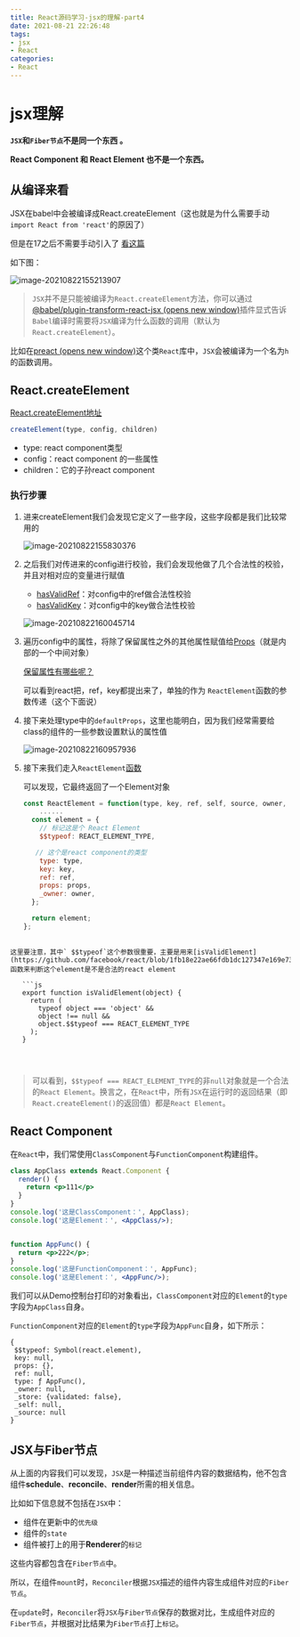 ```yaml
---
title: React源码学习-jsx的理解-part4
date: 2021-08-21 22:26:48
tags:
- jsx
- React
categories:
- React
---
```




# jsx理解

 **`JSX`和`Fiber节点`不是同一个东西 。**

 **React Component 和 React Element 也不是一个东西。**

## 从编译来看

JSX在babel中会被编译成React.createElement（这也就是为什么需要手动`import React from 'react'`的原因了）

但是在17之后不需要手动引入了 [看这篇](https://zh-hans.reactjs.org/blog/2020/09/22/introducing-the-new-jsx-transform.html)

如下图：

![image-20210822155213907](image-20210822155213907.png)

> `JSX`并不是只能被编译为`React.createElement`方法，你可以通过[@babel/plugin-transform-react-jsx (opens new window)](https://babeljs.io/docs/en/babel-plugin-transform-react-jsx)插件显式告诉`Babel`编译时需要将`JSX`编译为什么函数的调用（默认为`React.createElement`）。

比如在[preact (opens new window)](https://github.com/preactjs/preact)这个类`React`库中，`JSX`会被编译为一个名为`h`的函数调用。



## React.createElement

[React.createElement地址](https://github.com/facebook/react/blob/1fb18e22ae66fdb1dc127347e169e73948778e5a/packages/react/src/ReactElement.js#L348)

```js
createElement(type, config, children)
```

- type: react component类型
- config：react component 的一些属性
- children：它的子孙react component

### 执行步骤

1. 进来createElement我们会发现它定义了一些字段，这些字段都是我们比较常用的

    ![image-20210822155830376](image-20210822155830376.png)

2. 之后我们对传进来的config进行校验，我们会发现他做了几个合法性的校验，并且对相对应的变量进行赋值

   - [hasValidRef](https://github.com/facebook/react/blob/1fb18e22ae66fdb1dc127347e169e73948778e5a/packages/react/src/ReactElement.js#L31)：对config中的ref做合法性校验
   - [hasValidKey](https://github.com/facebook/react/blob/1fb18e22ae66fdb1dc127347e169e73948778e5a/packages/react/src/ReactElement.js#L43)：对config中的key做合法性校验

   ![image-20210822160045714](image-20210822160045714.png)

3. 遍历config中的属性，将除了保留属性之外的其他属性赋值给[Props](https://github.com/facebook/react/blob/1fb18e22ae66fdb1dc127347e169e73948778e5a/packages/react/src/ReactElement.js#L241)（就是内部的一个中间对象）

   [保留属性有哪些呢？](https://github.com/facebook/react/blob/1fb18e22ae66fdb1dc127347e169e73948778e5a/packages/react/src/ReactElement.js#L16)

   可以看到react把，ref，key都提出来了，单独的作为 `ReactElement`函数的参数传递（这个下面说）

4. 接下来处理type中的`defaultProps`，这里也能明白，因为我们经常需要给class的组件的一些参数设置默认的属性值

   ![image-20210822160957936](image-20210822160957936.png)

5. 接下来我们走入`ReactElement`[函数](https://github.com/facebook/react/blob/1fb18e22ae66fdb1dc127347e169e73948778e5a/packages/react/src/ReactElement.js#L146)

   可以发现，它最终返回了一个Element对象

   ```js
   const ReactElement = function(type, key, ref, self, source, owner, props) {
       ......
     const element = {
       // 标记这是个 React Element
       $$typeof: REACT_ELEMENT_TYPE,
   
      // 这个是react component的类型   
       type: type,
       key: key,
       ref: ref,
       props: props,
       _owner: owner,
     };
   
     return element;
   };
   ```

```
   
这里要注意，其中` $$typeof`这个参数很重要，主要是用来[isValidElement](https://github.com/facebook/react/blob/1fb18e22ae66fdb1dc127347e169e73948778e5a/packages/react/src/ReactElement.js#L547)函数来判断这个element是不是合法的react element
   
   ```js
   export function isValidElement(object) {
     return (
       typeof object === 'object' &&
       object !== null &&
       object.$$typeof === REACT_ELEMENT_TYPE
     );
   }
   
   
   
```

> 可以看到，`$$typeof === REACT_ELEMENT_TYPE`的非`null`对象就是一个合法的`React Element`。换言之，在`React`中，所有`JSX`在运行时的返回结果（即`React.createElement()`的返回值）都是`React Element`。

## React Component

在`React`中，我们常使用`ClassComponent`与`FunctionComponent`构建组件。

```jsx
class AppClass extends React.Component {
  render() {
    return <p>111</p>
  }
}
console.log('这是ClassComponent：', AppClass);
console.log('这是Element：', <AppClass/>);


function AppFunc() {
  return <p>222</p>;
}
console.log('这是FunctionComponent：', AppFunc);
console.log('这是Element：', <AppFunc/>);
```

 我们可以从Demo控制台打印的对象看出，`ClassComponent`对应的`Element`的`type`字段为`AppClass`自身。

`FunctionComponent`对应的`Element`的`type`字段为`AppFunc`自身，如下所示：


 ```JS
{
  $$typeof: Symbol(react.element),
  key: null,
  props: {},
  ref: null,
  type: ƒ AppFunc(),
  _owner: null,
  _store: {validated: false},
  _self: null,
  _source: null 
}
 ```



## JSX与Fiber节点

从上面的内容我们可以发现，`JSX`是一种描述当前组件内容的数据结构，他不包含组件**schedule**、**reconcile**、**render**所需的相关信息。

比如如下信息就不包括在`JSX`中：

- 组件在更新中的`优先级`
- 组件的`state`
- 组件被打上的用于**Renderer**的`标记`

这些内容都包含在`Fiber节点`中。

所以，在组件`mount`时，`Reconciler`根据`JSX`描述的组件内容生成组件对应的`Fiber节点`。

在`update`时，`Reconciler`将`JSX`与`Fiber节点`保存的数据对比，生成组件对应的`Fiber节点`，并根据对比结果为`Fiber节点`打上`标记`。